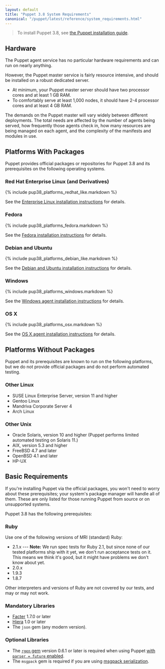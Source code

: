 ```yaml
---
layout: default
title: "Puppet 3.8 System Requirements"
canonical: "/puppet/latest/reference/system_requirements.html"
---
```


> To install Puppet 3.8, see [the Puppet installation guide](install_pre.html).

Hardware
-----

The Puppet agent service has no particular hardware requirements and can run on nearly anything.

However, the Puppet master service is fairly resource intensive, and should be installed on a robust dedicated server.

* At minimum, your Puppet master server should have two processor cores and at least 1 GB RAM.
* To comfortably serve at least 1,000 nodes, it should have 2-4 processor cores and at least 4 GB RAM.

The demands on the Puppet master will vary widely between different deployments. The total needs are affected by the number of agents being served, how frequently those agents check in, how many resources are being managed on each agent, and the complexity of the manifests and modules in use.

Platforms With Packages
-----

Puppet provides official packages or repositories for Puppet 3.8 and its prerequisites on the following operating systems.

### Red Hat Enterprise Linux (and Derivatives)

{% include pup38_platforms_redhat_like.markdown %}

See the [Enterprise Linux installation instructions](./install_el.html) for details.

### Fedora

{% include pup38_platforms_fedora.markdown %}

See the [Fedora installation instructions](./install_fedora.html) for details.

### Debian and Ubuntu

{% include pup38_platforms_debian_like.markdown %}

See the [Debian and Ubuntu installation instructions](./install_debian_ubuntu.html) for details.

### Windows

{% include pup38_platforms_windows.markdown %}

See the [Windows agent installation instructions](./install_windows.html) for details.

### OS X

{% include pup38_platforms_osx.markdown %}

See the [OS X agent installation instructions](./install_osx.html) for details.

Platforms Without Packages
-----

Puppet and its prerequisites are known to run on the following platforms, but we do not provide official packages and do not perform automated testing.

### Other Linux

-   SUSE Linux Enterprise Server, version 11 and higher
-   Gentoo Linux
-   Mandriva Corporate Server 4
-   Arch Linux

### Other Unix

-   Oracle Solaris, version 10 and higher (Puppet performs limited automated testing on Solaris 11.)
-   AIX, version 5.3 and higher
-   FreeBSD 4.7 and later
-   OpenBSD 4.1 and later
-   HP-UX

Basic Requirements
-----

If you're installing Puppet via the official packages, you won't need to worry about these prerequisites; your system's package manager will handle all of them. These are only listed for those running Puppet from source or on unsupported systems.

Puppet 3.8 has the following prerequisites:

### Ruby

Use one of the following versions of MRI (standard) Ruby:

* 2.1.x --- **Note:** We run spec tests for Ruby 2.1, but since none of our tested platforms ship with it yet, we don't run acceptance tests on it. This means we think it's good, but it might have problems we don't know about yet.
* 2.0.x
* 1.9.3
* 1.8.7

Other interpreters and versions of Ruby are not covered by our tests, and may or may not work.

### Mandatory Libraries

-   [Facter](http://www.puppetlabs.com/puppet/related-projects/facter/) 1.7.0 or later
-   [Hiera](/hiera/latest/) 1.0 or later
-   The `json` gem (any modern version).

### Optional Libraries

-   The [`rgen` gem](http://ruby-gen.org/downloads) version 0.6.1 or later is required when using Puppet [with `parser = future` enabled](./experiments_future.html).
-   The `msgpack` gem is required if you are using [msgpack serialization](./experiments_msgpack.html).
